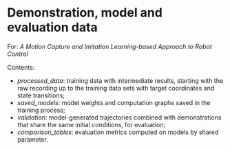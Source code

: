 # Demonstration, model and evaluation data 

For: *A Motion Capture and Imitation Learning-based Approach to Robot Control*

Contents:
- *processed_data*: training data with intermediate results, starting with the raw recording up to the training data sets with target coordinates and state transitions;
- *saved_models*: model weights and computation graphs saved in the training process;
- *validation*: model-generated trajectories combined with demonstrations that share the same initial conditions, for evaluation;
- *comparison_tables*: evaluation metrics computed on models by shared parameter.